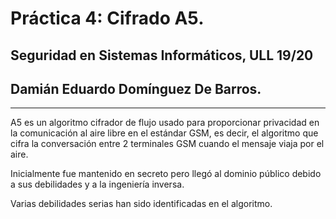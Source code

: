 # Práctica 4: Cifrado A5.

## Seguridad en Sistemas Informáticos, ULL 19/20

## Damián Eduardo Domínguez De Barros.

---

A5 es un algoritmo cifrador de flujo usado para proporcionar privacidad en la comunicación al aire libre en el estándar GSM, es decir, el algoritmo que cifra la
conversación entre 2 terminales GSM cuando el mensaje viaja por el aire.

Inicialmente fue mantenido en secreto pero llegó al dominio público debido a sus debilidades y a la ingeniería inversa.

Varias debilidades serias han sido identificadas en el algoritmo.
